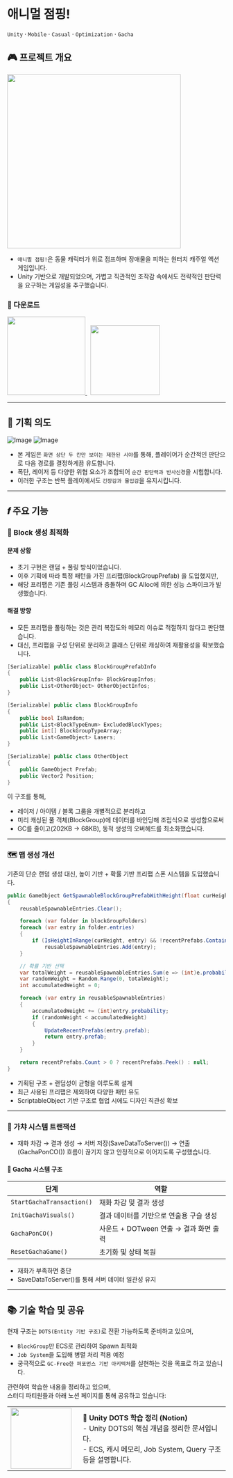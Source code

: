 # 애니멀 점핑!
`Unity` · `Mobile` · `Casual` · `Optimization` · `Gacha`

## 🎮 프로젝트 개요
<p align="left">
  <img src="https://github.com/user-attachments/assets/c2c46ec6-770c-46db-8af2-b604e30742c5" width="400"/>
</p>

- `애니멀 점핑!`은 동물 캐릭터가 위로 점프하며 장애물을 피하는 원터치 캐주얼 액션 게임입니다.
- Unity 기반으로 개발되었으며, 가볍고 직관적인 조작감 속에서도 전략적인 판단력을 요구하는 게임성을 추구했습니다.

### 📲 다운로드

<a href="https://play.google.com/store/apps/details?id=com.Badarang.AnimalJumping&hl=ko" target="_blank">
  <img src="https://upload.wikimedia.org/wikipedia/commons/7/78/Google_Play_Store_badge_EN.svg" width="180"/>
</a>
&nbsp;
<a href="https://apps.apple.com/kr/app/%EC%95%A0%EB%8B%88%EB%A9%80-%EC%A0%90%ED%95%91/id6590631455" target="_blank">
  <img src="https://developer.apple.com/assets/elements/badges/download-on-the-app-store.svg" width="160"/>
</a>

---

## 🎯 기획 의도
![Image](https://github.com/user-attachments/assets/5499b8a0-d951-4051-a9af-dabfb6edaf56)
![Image](https://github.com/user-attachments/assets/9eaca73c-c6c9-42db-82bd-f26fc5f4c062)

- 본 게임은 `화면 상단 두 칸만 보이는 제한된 시야`를 통해, 플레이어가 순간적인 판단으로 다음 경로를 결정하게끔 유도합니다.
- 폭탄, 레이저 등 다양한 위협 요소가 조합되어 `순간 판단력과 반사신경`을 시험합니다.  
- 이러한 구조는 반복 플레이에서도 `긴장감과 몰입감`을 유지시킵니다.

---

## 𝒇 주요 기능

### 🧱 Block 생성 최적화

#### 문제 상황
- 초기 구현은 랜덤 + 풀링 방식이었습니다.
- 이후 기획에 따라 특정 패턴을 가진 프리팹(BlockGroupPrefab) 을 도입했지만,
- 해당 프리팹은 기존 풀링 시스템과 충돌하며 GC Alloc에 의한 성능 스파이크가 발생했습니다.
#### 해결 방향
- 모든 프리팹을 풀링하는 것은 관리 복잡도와 메모리 이슈로 적절하지 않다고 판단했습니다.
- 대신, 프리팹을 구성 단위로 분리하고 클래스 단위로 캐싱하여 재활용성을 확보했습니다.
```csharp
[Serializable] public class BlockGroupPrefabInfo
{
    public List<BlockGroupInfo> BlockGroupInfos;
    public List<OtherObject> OtherObjectInfos;
}

[Serializable] public class BlockGroupInfo
{
    public bool IsRandom;
    public List<BlockTypeEnum> ExcludedBlockTypes;
    public int[] BlockGroupTypeArray;
    public List<GameObject> Lasers;
}

[Serializable] public class OtherObject
{
    public GameObject Prefab;
    public Vector2 Position;
}
```

이 구조를 통해,

- 레이저 / 아이템 / 블록 그룹을 개별적으로 분리하고
- 미리 캐싱된 풀 객체(BlockGroup)에 데이터를 바인딩해 조립식으로 생성함으로써
- GC를 줄이고(202KB → 68KB), 동적 생성의 오버헤드를 최소화했습니다.

---

### 🗺️ 맵 생성 개선
기존의 단순 랜덤 생성 대신, 높이 기반 + 확률 기반 프리팹 스폰 시스템을 도입했습니다.
```csharp
public GameObject GetSpawnableBlockGroupPrefabWithHeight(float curHeight)
{
    reusableSpawnableEntries.Clear();

    foreach (var folder in blockGroupFolders)
    foreach (var entry in folder.entries)
    {
        if (IsHeightInRange(curHeight, entry) && !recentPrefabs.Contains(entry.prefab))
            reusableSpawnableEntries.Add(entry);
    }

    // 확률 기반 선택
    var totalWeight = reusableSpawnableEntries.Sum(e => (int)e.probability);
    var randomWeight = Random.Range(0, totalWeight);
    int accumulatedWeight = 0;

    foreach (var entry in reusableSpawnableEntries)
    {
        accumulatedWeight += (int)entry.probability;
        if (randomWeight < accumulatedWeight)
        {
            UpdateRecentPrefabs(entry.prefab);
            return entry.prefab;
        }
    }

    return recentPrefabs.Count > 0 ? recentPrefabs.Peek() : null;
}
```
- 기획된 구조 + 랜덤성이 균형을 이루도록 설계
- 최근 사용된 프리팹은 제외하여 다양한 패턴 유도
- ScriptableObject 기반 구조로 협업 시에도 디자인 직관성 확보

---

### 💎 가챠 시스템 트랜잭션
- 재화 차감 → 결과 생성 → 서버 저장(SaveDataToServer()) → 연출(GachaPonCO()) 흐름이 끊기지 않고 안정적으로 이어지도록 구성했습니다.

#### 🎲 Gacha 시스템 구조

| 단계 | 역할 |
|------|------|
| `StartGachaTransaction()` | 재화 차감 및 결과 생성 |
| `InitGachaVisuals()` | 결과 데이터를 기반으로 연출용 구슬 생성 |
| `GachaPonCO()` | 사운드 + DOTween 연출 → 결과 화면 출력 |
| `ResetGachaGame()` | 초기화 및 상태 복원 |

- 재화가 부족하면 중단
- SaveDataToServer()를 통해 서버 데이터 일관성 유지

---

## 📚 기술 학습 및 공유

현재 구조는 `DOTS(Entity 기반 구조)`로 전환 가능하도록 준비하고 있으며,  
- `BlockGroup`만 ECS로 관리하여 Spawn 최적화  
- `Job System`을 도입해 병렬 처리 적용 예정  
- 궁극적으로 `GC-Free한 퍼포먼스 기반 아키텍처`를 실현하는 것을 목표로 하고 있습니다.

관련하여 학습한 내용을 정리하고 있으며,  
스터디 파티원들과 아래 노션 페이지를 통해 공유하고 있습니다:

<a href="https://badarang.notion.site/Unity-DOTS-1d94124737e3802fbc9fe48d730a6280?pvs=74" target="_blank" style="text-decoration: none; color: inherit;">
  <table>
    <tr>
      <td width="150">
        <img src="https://github.com/user-attachments/assets/ae43c57b-c16c-41b3-a13c-d9f0b9933f29" width="140">
      </td>
      <td valign="middle">
        <strong>🔗 Unity DOTS 학습 정리 (Notion)</strong><br>
        - Unity DOTS의 핵심 개념을 정리한 문서입니다.<br>
        - ECS, 캐시 메모리, Job System, Query 구조 등을 설명합니다.
      </td>
    </tr>
  </table>
</a>

